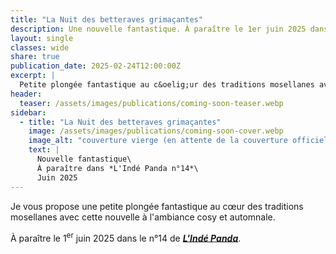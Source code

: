 ```yaml
---
title: "La Nuit des betteraves grimaçantes"
description: Une nouvelle fantastique. À paraître le 1er juin 2025 dans *L'Indé Panda n°14*.
layout: single
classes: wide
share: true
publication_date: 2025-02-24T12:00:00Z
excerpt: |
  Petite plongée fantastique au c&oelig;ur des traditions mosellanes avec cette nouvelle cosy.<!--excerptEnd-->
header:
  teaser: /assets/images/publications/coming-soon-teaser.webp
sidebar:
  - title: "La Nuit des betteraves grimaçantes"
    image: /assets/images/publications/coming-soon-cover.webp
    image_alt: "couverture vierge (en attente de la couverture officielle)"
    text: |
      Nouvelle fantastique\
      À paraître dans *L'Indé Panda n°14*\
      Juin 2025
---
```


Je vous propose une petite plongée fantastique au c&oelig;ur des traditions mosellanes avec cette nouvelle à l'ambiance cosy et automnale.

À paraître le 1<sup>er</sup> juin 2025 dans le n°14 de <a href="https://lindepanda.fr/" target="_blank">***L'Indé Panda***</a>.

